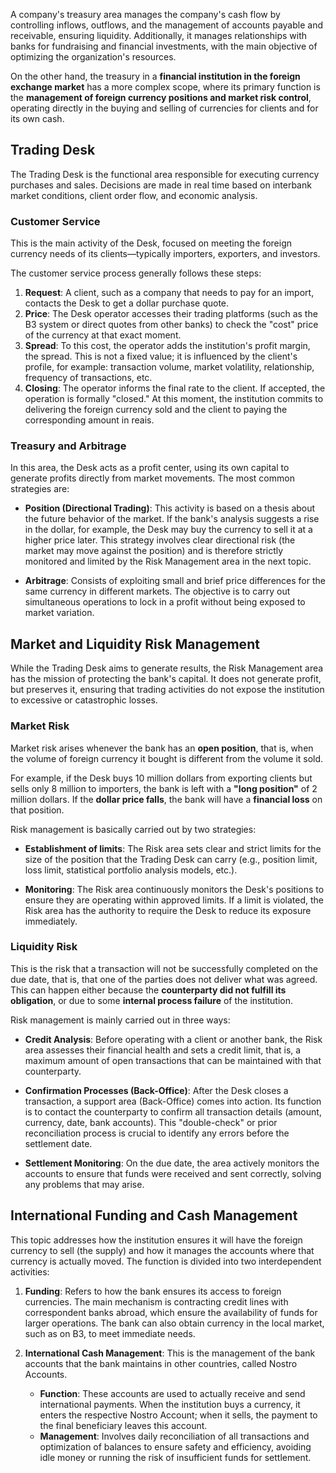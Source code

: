A company's treasury area manages the company's cash flow by controlling inflows, outflows, and the management of accounts payable and receivable, ensuring liquidity. Additionally, it manages relationships with banks for fundraising and financial investments, with the main objective of optimizing the organization's resources.

On the other hand, the treasury in a **financial institution in the foreign exchange market** has a more complex scope, where its primary function is the **management of foreign currency positions and market risk control**, operating directly in the buying and selling of currencies for clients and for its own cash.

## Trading Desk

The Trading Desk is the functional area responsible for executing currency purchases and sales. Decisions are made in real time based on interbank market conditions, client order flow, and economic analysis.

### Customer Service

This is the main activity of the Desk, focused on meeting the foreign currency needs of its clients—typically importers, exporters, and investors.

The customer service process generally follows these steps:

1. **Request**: A client, such as a company that needs to pay for an import, contacts the Desk to get a dollar purchase quote.
1. **Price**: The Desk operator accesses their trading platforms (such as the B3 system or direct quotes from other banks) to check the "cost" price of the currency at that exact moment.
1. **Spread**: To this cost, the operator adds the institution's profit margin, the spread. This is not a fixed value; it is influenced by the client's profile, for example: transaction volume, market volatility, relationship, frequency of transactions, etc.
1. **Closing**: The operator informs the final rate to the client. If accepted, the operation is formally "closed." At this moment, the institution commits to delivering the foreign currency sold and the client to paying the corresponding amount in reais.

### Treasury and Arbitrage

In this area, the Desk acts as a profit center, using its own capital to generate profits directly from market movements. The most common strategies are:

* **Position (Directional Trading)**: This activity is based on a thesis about the future behavior of the market. If the bank's analysis suggests a rise in the dollar, for example, the Desk may buy the currency to sell it at a higher price later. This strategy involves clear directional risk (the market may move against the position) and is therefore strictly monitored and limited by the Risk Management area in the next topic.

* **Arbitrage**: Consists of exploiting small and brief price differences for the same currency in different markets. The objective is to carry out simultaneous operations to lock in a profit without being exposed to market variation.

## Market and Liquidity Risk Management

While the Trading Desk aims to generate results, the Risk Management area has the mission of protecting the bank's capital. It does not generate profit, but preserves it, ensuring that trading activities do not expose the institution to excessive or catastrophic losses.

### Market Risk

Market risk arises whenever the bank has an **open position**, that is, when the volume of foreign currency it bought is different from the volume it sold.

For example, if the Desk buys 10 million dollars from exporting clients but sells only 8 million to importers, the bank is left with a **"long position"** of 2 million dollars. If the **dollar price falls**, the bank will have a **financial loss** on that position.

Risk management is basically carried out by two strategies:

* **Establishment of limits**: The Risk area sets clear and strict limits for the size of the position that the Trading Desk can carry (e.g., position limit, loss limit, statistical portfolio analysis models, etc.).

* **Monitoring**: The Risk area continuously monitors the Desk's positions to ensure they are operating within approved limits. If a limit is violated, the Risk area has the authority to require the Desk to reduce its exposure immediately.

### Liquidity Risk

This is the risk that a transaction will not be successfully completed on the due date, that is, that one of the parties does not deliver what was agreed. This can happen either because the **counterparty did not fulfill its obligation**, or due to some **internal process failure** of the institution.

Risk management is mainly carried out in three ways:

* **Credit Analysis**: Before operating with a client or another bank, the Risk area assesses their financial health and sets a credit limit, that is, a maximum amount of open transactions that can be maintained with that counterparty.

* **Confirmation Processes (Back-Office)**: After the Desk closes a transaction, a support area (Back-Office) comes into action. Its function is to contact the counterparty to confirm all transaction details (amount, currency, date, bank accounts). This "double-check" or prior reconciliation process is crucial to identify any errors before the settlement date.

* **Settlement Monitoring**: On the due date, the area actively monitors the accounts to ensure that funds were received and sent correctly, solving any problems that may arise.

## International Funding and Cash Management

This topic addresses how the institution ensures it will have the foreign currency to sell (the supply) and how it manages the accounts where that currency is actually moved. The function is divided into two interdependent activities:

1. **Funding**: Refers to how the bank ensures its access to foreign currencies. The main mechanism is contracting credit lines with correspondent banks abroad, which ensure the availability of funds for larger operations. The bank can also obtain currency in the local market, such as on B3, to meet immediate needs.

2.  **International Cash Management**: This is the management of the bank accounts that the bank maintains in other countries, called Nostro Accounts.
    * **Function**: These accounts are used to actually receive and send international payments. When the institution buys a currency, it enters the respective Nostro Account; when it sells, the payment to the final beneficiary leaves this account.
    * **Management**: Involves daily reconciliation of all transactions and optimization of balances to ensure safety and efficiency, avoiding idle money or running the risk of insufficient funds for settlement. 